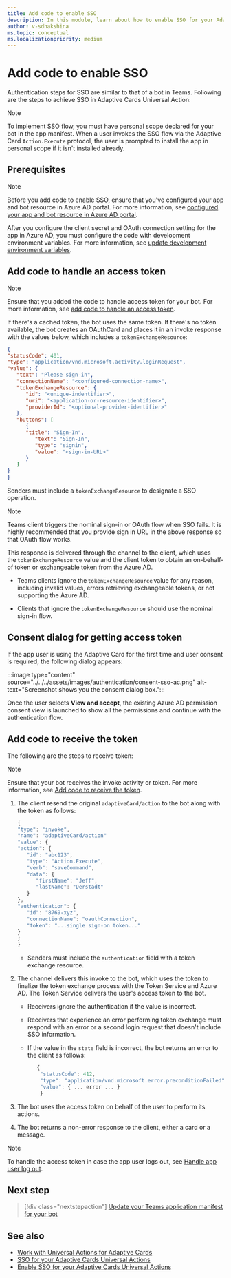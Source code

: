 ```yaml
---
title: Add code to enable SSO
description: In this module, learn about how to enable SSO for your Adaptive Cards Universal Actions.
author: v-sdhakshina
ms.topic: conceptual
ms.localizationpriority: medium
---
```


# Add code to enable SSO

Authentication steps for SSO are similar to that of a bot in Teams. Following are the steps to achieve SSO in Adaptive Cards Universal Action:

> [!NOTE]
> To implement SSO flow, you must have personal scope declared for your bot in the app manifest. When a user invokes the SSO flow via the Adaptive Card `Action.Execute` protocol, the user is prompted to install the app in personal scope if it isn't installed already.

## Prerequisites

> [!NOTE]
> Before you add code to enable SSO, ensure that you've configured your app and bot resource in Azure AD portal. For more information, see [configured your app and bot resource in Azure AD portal](../../../bots/how-to/authentication/bot-sso-register-aad.md).

After you configure the client secret and OAuth connection setting for the app in Azure AD, you must configure the code with development environment variables. For more information, see [update development environment variables](../../../bots/how-to/authentication/bot-sso-code.md#update-development-environment-variables).

## Add code to handle an access token

> [!NOTE]
> Ensure that you added the code to handle access token for your bot. For more information, see [add code to handle an access token](../../../bots/how-to/authentication/bot-sso-code.md#add-code-to-handle-an-access-token).

If there's a cached token, the bot uses the same token. If there's no token available, the bot creates an OAuthCard and places it in an invoke response with the values below, which includes a `tokenExchangeResource`:

```JSON
{
"statusCode": 401,
"type": "application/vnd.microsoft.activity.loginRequest",
"value": {
   "text": "Please sign-in",
   "connectionName": "<configured-connection-name>",
   "tokenExchangeResource": {
      "id": "<unique-indentifier>",
      "uri": "<application-or-resource-identifier>",
      "providerId": "<optional-provider-identifier>"
   },
   "buttons": [
      {
      "title": "Sign-In",
         "text": "Sign-In",
         "type": "signin",
         "value": "<sign-in-URL>"
      }
   ]
}
}
```

Senders must include a `tokenExchangeResource` to designate a SSO operation.

> [!NOTE]
> Teams client triggers the nominal sign-in or OAuth flow when SSO fails. It is highly recommended that you provide sign in URL in the above response so that OAuth flow works.

This response is delivered through the channel to the client, which uses the `tokenExchangeResource` value and the client token to obtain an on-behalf-of token or exchangeable token from the Azure AD.

* Teams clients ignore the `tokenExchangeResource` value for any reason, including invalid values, errors retrieving exchangeable tokens, or not supporting the Azure AD.

* Clients that ignore the `tokenExchangeResource` should use the nominal sign-in flow.

## Consent dialog for getting access token

If the app user is using the Adaptive Card for the first time and user consent is required, the following dialog appears:

   :::image type="content" source="../../../assets/images/authentication/consent-sso-ac.png" alt-text="Screenshot shows you the consent dialog box.":::

Once the user selects **View and accept**, the existing Azure AD permission consent view is launched to show all the permissions and continue with the authentication flow.

## Add code to receive the token

The following are the steps to receive token:

> [!NOTE]
> Ensure that your bot receives the invoke activity or token. For more information, see [Add code to receive the token](../../../bots/how-to/authentication/bot-sso-code.md#add-code-to-receive-the-token).

1. The client resend the original `adaptiveCard/action` to the bot along with the token as follows:

    ```javascript
    {
    "type": "invoke",
    "name": "adaptiveCard/action"
    "value": {
    "action": {
       "id": "abc123",
       "type": "Action.Execute",
       "verb": "saveCommand",
       "data": {
          "firstName": "Jeff",
          "lastName": "Derstadt"
       }
    },
    "authentication": {
       "id": "8769-xyz",
       "connectionName": "oauthConnection",
       "token": "...single sign-on token..."
    }
    }
    }
    ```

    * Senders must include the `authentication` field with a token exchange resource.

1. The channel delivers this invoke to the bot, which uses the token to finalize the token exchange process with the Token Service and Azure AD. The Token Service delivers the user's access token to the bot.
   * Receivers ignore the authentication if the value is incorrect.
   * Receivers that experience an error performing token exchange must respond with an error or a second login request that doesn't include SSO information.
   * If the value in the `state` field is incorrect, the bot returns an error to the client as follows:

        ```javascript
           {
            "statusCode": 412,
            "type": "application/vnd.microsoft.error.preconditionFailed",
            "value": { ... error ... }
            }
        ```

1. The bot uses the access token on behalf of the user to perform its actions.
1. The bot returns a non-error response to the client, either a card or a message.

> [!NOTE]
> To handle the access token in case the app user logs out, see [Handle app user log out](../../../bots/how-to/authentication/bot-sso-code.md#handle-app-user-log-out).

## Next step

> [!div class="nextstepaction"]
> [Update your Teams application manifest for your bot](../../../bots/how-to/authentication/bot-sso-manifest.md)

## See also

* [Work with Universal Actions for Adaptive Cards](Work-with-Universal-Actions-for-Adaptive-Cards.md)
* [SSO for your Adaptive Cards Universal Actions](enable-sso-for-your-adaptive-cards-universal-action.md)
* [Enable SSO for your Adaptive Cards Universal Actions](sso-adaptive-cards-universal-action.md)
